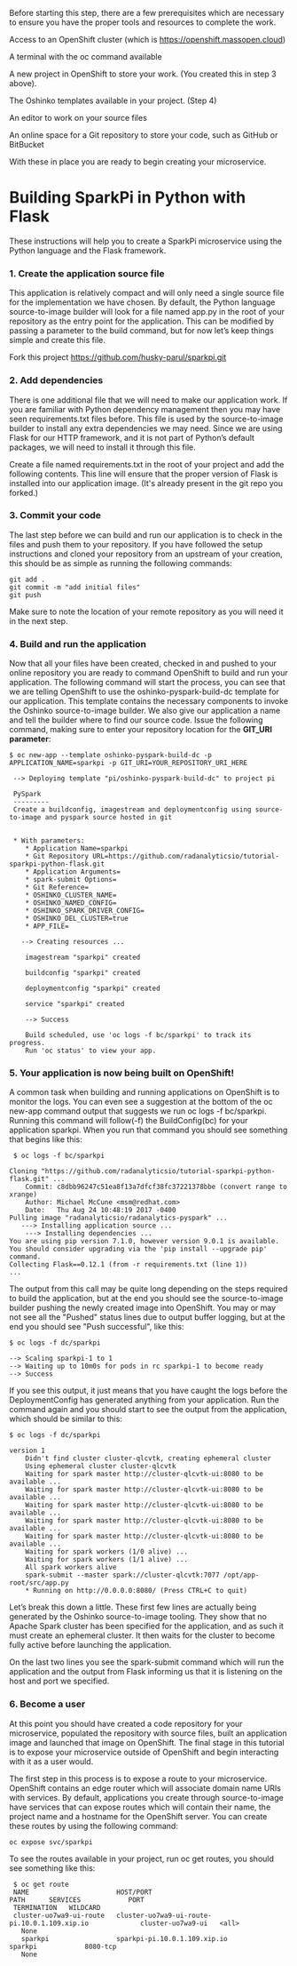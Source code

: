 Before starting this step, there are a few prerequisites which are necessary to ensure you have the proper tools and resources to complete the work.

Access to an OpenShift cluster (which is https://openshift.massopen.cloud)

A terminal with the oc command available

A new project in OpenShift to store your work. (You created this in step 3 above).  

The Oshinko templates available in your project. (Step 4)

An editor to work on your source files

An online space for a Git repository to store your code, such as GitHub or BitBucket

With these in place you are ready to begin creating your microservice.

# Building SparkPi in Python with Flask

These instructions will help you to create a SparkPi microservice using the Python language and the Flask framework.

### 1. Create the application source file
This application is relatively compact and will only need a single source file for the implementation we have chosen. By default, the Python language source-to-image builder will look for a file named app.py in the root of your repository as the entry point for the application. This can be modified by passing a parameter to the build command, but for now let’s keep things simple and create this file.

Fork this project https://github.com/husky-parul/sparkpi.git

### 2. Add dependencies
There is one additional file that we will need to make our application work. If you are familiar with Python dependency management then you may have seen requirements.txt files before. This file is used by the source-to-image builder to install any extra dependencies we may need. Since we are using Flask for our HTTP framework, and it is not part of Python’s default packages, we will need to install it through this file.

Create a file named requirements.txt in the root of your project and add the following contents. This line will ensure that the proper version of Flask is installed into our application image. (It's already present in the git repo you forked.)

### 3. Commit your code
The last step before we can build and run our application is to check in the files and push them to your repository. If you have followed the setup instructions and cloned your repository from an upstream of your creation, this should be as simple as running the following commands:

    git add .
    git commit -m "add initial files"
    git push

Make sure to note the location of your remote repository as you will need it in the next step.

### 4. Build and run the application

Now that all your files have been created, checked in and pushed to your online repository you are ready to command OpenShift to build and run your application. The following command will start the process, you can see that we are telling OpenShift to use the oshinko-pyspark-build-dc template for our application. This template contains the necessary components to invoke the Oshinko source-to-image builder. We also give our application a name and tell the builder where to find our source code. Issue the following command, making sure to enter your repository location for the **GIT_URI parameter**:


`$ oc new-app --template oshinko-pyspark-build-dc -p APPLICATION_NAME=sparkpi -p GIT_URI=YOUR_REPOSITORY_URI_HERE `


     --> Deploying template "pi/oshinko-pyspark-build-dc" to project pi

     PySpark
     ---------
     Create a buildconfig, imagestream and deploymentconfig using source-to-image and pyspark source hosted in git


     * With parameters:
        * Application Name=sparkpi
        * Git Repository URL=https://github.com/radanalyticsio/tutorial-sparkpi-python-flask.git
        * Application Arguments=
        * spark-submit Options=
        * Git Reference=
        * OSHINKO_CLUSTER_NAME=
        * OSHINKO_NAMED_CONFIG=
        * OSHINKO_SPARK_DRIVER_CONFIG=
        * OSHINKO_DEL_CLUSTER=true
        * APP_FILE=

       --> Creating resources ...

        imagestream "sparkpi" created

        buildconfig "sparkpi" created

        deploymentconfig "sparkpi" created

        service "sparkpi" created
        
        --> Success

        Build scheduled, use 'oc logs -f bc/sparkpi' to track its progress.
        Run 'oc status' to view your app.

### 5. Your application is now being built on OpenShift!

A common task when building and running applications on OpenShift is to monitor the logs. You can even see a suggestion at the bottom of the oc new-app command output that suggests we run oc logs -f bc/sparkpi. Running this command will follow(-f) the BuildConfig(bc) for your application sparkpi. When you run that command you should see something that begins like this:

` $ oc logs -f bc/sparkpi`


    Cloning "https://github.com/radanalyticsio/tutorial-sparkpi-python-flask.git" ...
        Commit: c8dbb96247c51ea8f13a7dfcf38fc37221378bbe (convert range to xrange)
        Author: Michael McCune <msm@redhat.com>
        Date:   Thu Aug 24 10:48:19 2017 -0400
    Pulling image "radanalyticsio/radanalytics-pyspark" ...
       ---> Installing application source ...
        ---> Installing dependencies ...
    You are using pip version 7.1.0, however version 9.0.1 is available.
    You should consider upgrading via the 'pip install --upgrade pip' command.
    Collecting Flask==0.12.1 (from -r requirements.txt (line 1))
    ...

The output from this call may be quite long depending on the steps required to build the application, but at the end you should see the source-to-image builder pushing the newly created image into OpenShift. You may or may not see all the "Pushed" status lines due to output buffer logging, but at the end you should see "Push successful", like this:

`$ oc logs -f dc/sparkpi`


    --> Scaling sparkpi-1 to 1
    --> Waiting up to 10m0s for pods in rc sparkpi-1 to become ready
    --> Success

If you see this output, it just means that you have caught the logs before the DeploymentConfig has generated anything from your application. Run the command again and you should start to see the output from the application, which should be similar to this:

`$ oc logs -f dc/sparkpi`



    version 1
        Didn't find cluster cluster-qlcvtk, creating ephemeral cluster
        Using ephemeral cluster cluster-qlcvtk
        Waiting for spark master http://cluster-qlcvtk-ui:8080 to be available ...
        Waiting for spark master http://cluster-qlcvtk-ui:8080 to be available ...
        Waiting for spark master http://cluster-qlcvtk-ui:8080 to be available ...
        Waiting for spark master http://cluster-qlcvtk-ui:8080 to be available ...
        Waiting for spark master http://cluster-qlcvtk-ui:8080 to be available ...
        Waiting for spark workers (1/0 alive) ...
        Waiting for spark workers (1/1 alive) ...
        All spark workers alive
        spark-submit --master spark://cluster-qlcvtk:7077 /opt/app-root/src/app.py
        * Running on http://0.0.0.0:8080/ (Press CTRL+C to quit)

   



Let’s break this down a little. These first few lines are actually being generated by the Oshinko source-to-image tooling. They show that no Apache Spark cluster has been specified for the application, and as such it must create an ephemeral cluster. It then waits for the cluster to become fully active before launching the application.

On the last two lines you see the spark-submit command which will run the application and the output from Flask informing us that it is listening on the host and port we specified.

### 6. Become a user
At this point you should have created a code repository for your microservice, populated the repository with source files, built an application image and launched that image on OpenShift. The final stage in this tutorial is to expose your microservice outside of OpenShift and begin interacting with it as a user would.

The first step in this process is to expose a route to your microservice. OpenShift contains an edge router which will associate domain name URIs with services. By default, applications you create through source-to-image have services that can expose routes which will contain their name, the project name and a hostname for the OpenShift server. You can create these routes by using the following command:

    oc expose svc/sparkpi

To see the routes available in your project, run oc get routes, you should see something like this:

     $ oc get route
     NAME                      HOST/PORT                                      PATH      SERVICES            PORT       
     TERMINATION   WILDCARD
     cluster-uo7wa9-ui-route   cluster-uo7wa9-ui-route-pi.10.0.1.109.xip.io             cluster-uo7wa9-ui   <all>                    
       None
       sparkpi                 sparkpi-pi.10.0.1.109.xip.io                              sparkpi            8080-tcp                 
       None
